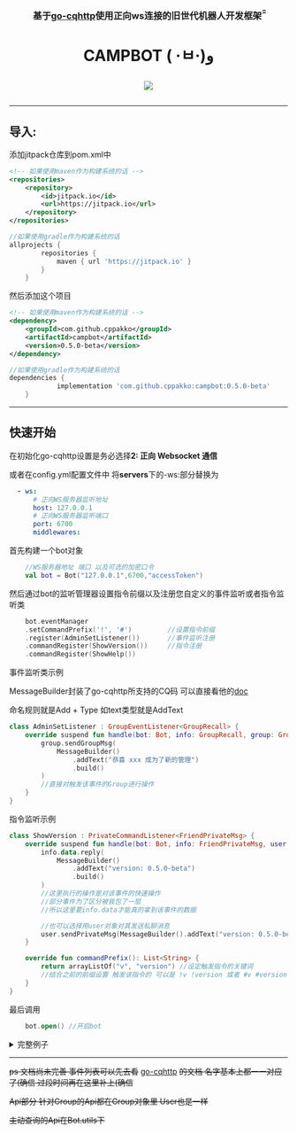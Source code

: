<h3 align="center">基于<a href="https://github.com/Mrs4s/go-cqhttp">go-cqhttp</a>使用正向ws连接的旧世代机器人开发框架 ̑̑</h3>

<h1 align="center">
CAMPBOT ( ·ㅂ·)و

![](https://jitpack.io/v/cppakko/campbot.svg)

</h1>

---

## 导入:

添加jitpack仓库到pom.xml中

``` xml
<!-- 如果使用maven作为构建系统的话 -->
<repositories>
    <repository>
        <id>jitpack.io</id>
        <url>https://jitpack.io</url>
    </repository>
</repositories>
```

``` gradle
//如果使用gradle作为构建系统的话
allprojects {
		repositories {
			maven { url 'https://jitpack.io' }
		}
	}
```

然后添加这个项目

``` xml
<!-- 如果使用maven作为构建系统的话 -->
<dependency>
    <groupId>com.github.cppakko</groupId>
    <artifactId>campbot</artifactId>
    <version>0.5.0-beta</version>
</dependency>
```

``` gradle
//如果使用gradle作为构建系统的话
dependencies {
	        implementation 'com.github.cppakko:campbot:0.5.0-beta'
	}
```

---

## 快速开始

在初始化go-cqhttp设置是务必选择**2: 正向 Websocket 通信**

或者在config.yml配置文件中 将**servers**下的-ws:部分替换为

```yml
  - ws:
      # 正向WS服务器监听地址
      host: 127.0.0.1
      # 正向WS服务器监听端口
      port: 6700
      middlewares:
```

首先构建一个bot对象

``` kotlin
    //WS服务器地址 端口 以及可选的加密口令
    val bot = Bot("127.0.0.1",6700,"accessToken")
```

然后通过bot的监听管理器设置指令前缀以及注册您自定义的事件监听或者指令监听类

```kotlin
    bot.eventManager
    .setCommandPrefix('!', '#')         //设置指令前缀
    .register(AdminSetListener())       //事件监听注册
    .commandRegister(ShowVersion())     //指令注册
    .commandRegister(ShowHelp())
```

事件监听类示例

MessageBuilder封装了go-cqhttp所支持的CQ码 可以直接看他的[doc](https://docs.go-cqhttp.org/cqcode/)

命名规则就是Add + Type 如text类型就是AddText

```kotlin
class AdminSetListener : GroupEventListener<GroupRecall> {
    override suspend fun handle(bot: Bot, info: GroupRecall, group: Group) {
        group.sendGroupMsg(
            MessageBuilder()
                .addText("恭喜 xxx 成为了新的管理")
                .build()
        )
        //直接对触发该事件的Group进行操作
    }
}
```

指令监听示例

```kotlin
class ShowVersion : PrivateCommandListener<FriendPrivateMsg> {
    override suspend fun handle(bot: Bot, info: FriendPrivateMsg, user: User) {
        info.data.reply(
            MessageBuilder()
                .addText("version: 0.5.0-beta")
                .build()
        )
        //这里执行的操作是对该事件的快速操作
        //部分事件为了区分被我包了一层
        //所以这里要info.data才能真的拿到该事件的数据

        //也可以选择用user对象对其发送私聊消息
        user.sendPrivateMsg(MessageBuilder().addText("version: 0.5.0-beta").build())
    }

    override fun commandPrefix(): List<String> {
        return arrayListOf("v", "version") //设定触发指令的关键词
        //结合之前的前缀设置 触发该指令的 可以是 !v !version 或者 #v #version
    }
}
```

最后调用

```kotlin
    bot.open() //开启bot
```

<details>

<summary>完整例子</summary>

```kotlin
fun main() = runBlocking {
    val bot = Bot("127.0.0.1", 6700, "hhh1234567890")
    bot.eventManager
        .setCommandPrefix('!', '#')
        .register(AdminSetListener())
        .commandRegister(ShowVersion())
    launch {
        bot.open()
    }
}

class AdminSetListener : GroupEventListener<GroupRecall> {
    override suspend fun handle(bot: Bot, info: GroupRecall, group: Group) {
        group.sendGroupMsg(
            MessageBuilder()
                .addText("恭喜 xxx 成为了新的管理")
                .build()
        )
        //直接对触发该事件的Group进行操作
    }
}

class ShowVersion : PrivateCommandListener<FriendPrivateMsg> {
    override suspend fun handle(bot: Bot, info: FriendPrivateMsg, user: User) {
        info.data.reply(
            MessageBuilder()
                .addText("version: 0.5.0-beta")
                .build()
        )
        //这里执行的操作是对该事件的快速操作
        //部分事件为了区分被我包了一层
        //所以这里要info.data才能真的拿到该事件的数据
        //也可以选择用user对象对其发送私聊消息
    }

    override fun commandPrefix(): List<String> {
        return arrayListOf("v", "version") //设定触发指令的关键词
        //结合之前的前缀设置 触发该指令的 可以是 !v !version 或者 #v #version
    }
}
```

</details>

---

~~ps 文档尚未完善 事件列表可以先去看~~
[go-cqhttp](https://docs.go-cqhttp.org/event/)
~~的文档 名字基本上都一一对应了(确信 过段时间再在这里补上(确信~~

~~Api部分 针对Group的Api都在Group对象里 User也是一样~~

~~主动查询的Api在Bot.utils下~~



